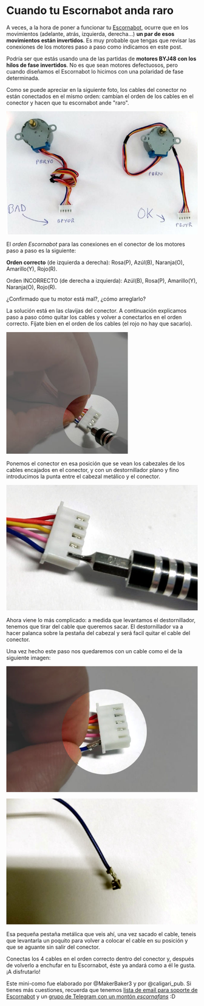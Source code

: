 # Cuando tu Escornabot anda raro

A veces, a la hora de poner a funcionar tu [Escornabot][ESC1], ocurre que en los movimientos (adelante, atrás, izquierda, derecha…) __un par de esos movimientos están invertidos__. Es muy probable que tengas que revisar las conexiones de los motores paso a paso como indicamos en este post.

Podría ser que estás usando una de las partidas de __motores BYJ48 con los hilos de fase invertidos__. No es que sean motores defectuosos, pero cuando diseñamos el Escornabot lo hicimos con una polaridad de fase determinada.

Como se puede apreciar en la siguiente foto, los cables del conector no están conectados en el mismo orden: cambian el orden de los cables en el conector y hacen que tu escornabot ande "raro".

![Paso 1][IMG1]

El _orden Escornabot_ para las conexiones en el conector de los motores paso a paso es la siguiente:

__Orden correcto__ (de izquierda a derecha): Rosa(P), Azúl(B), Naranja(O), Amarillo(Y), Rojo(R).

Orden INCORRECTO (de derecha a izquierda): Azúl(B), Rosa(P), Amarillo(Y), Naranja(O), Rojo(R).

¿Confirmado que tu motor está mal?, ¿cómo arreglarlo?

La solución está en las clavijas del conector. A continuación explicamos paso a paso cómo quitar los cables y volver a conectarlos en el orden correcto. Fíjate bien en el orden de los cables (el rojo no hay que sacarlo).

![Paso 2][IMG2]

Ponemos el conector en esa posición que se vean los cabezales de los cables encajados en el conector, y con un destornillador plano y fino introducimos la punta entre el cabezal metálico y el conector.

![Paso 3][IMG3]

Ahora viene lo más complicado: a medida que levantamos el destornillador, tenemos que tirar del cable que queremos sacar. El destornillador va a hacer palanca sobre la pestaña del cabezal y será facil quitar el cable del conector.

Una vez hecho este paso nos quedaremos con un cable como el de la siguiente imagen:

![Paso 4][IMG4]

![Paso 5][IMG5]

Esa pequeña pestaña metálica que veis ahí, una vez sacado el cable, teneis que levantarla un poquito para volver a colocar el cable en su posición y que se aguante sin salir del conector. 

Conectas los 4 cables en el orden correcto dentro del conector y, después de volverlo a enchufar en tu Escornabot, éste ya andará como a él le gusta. ¡A disfrutarlo!

Este mini-como fue elaborado por @MakerBaker3 y por @caligari_pub. Si tienes más cuestiones, recuerda que tenemos [lista de email para soporte de Escornabot][LIS1] y un [grupo de Telegram con un montón _escornafans_][TEL1] :D

[ESC1]: http://escornabot.com
[IMG1]: 1.jpg
[IMG2]: 2.jpg
[IMG3]: 3.jpg
[IMG4]: 4.jpg
[IMG5]: 5.jpg
[LIS1]: https://groups.google.com/forum/#!forum/escornabot_users
[TEL1]: https://t.me/escornafans

